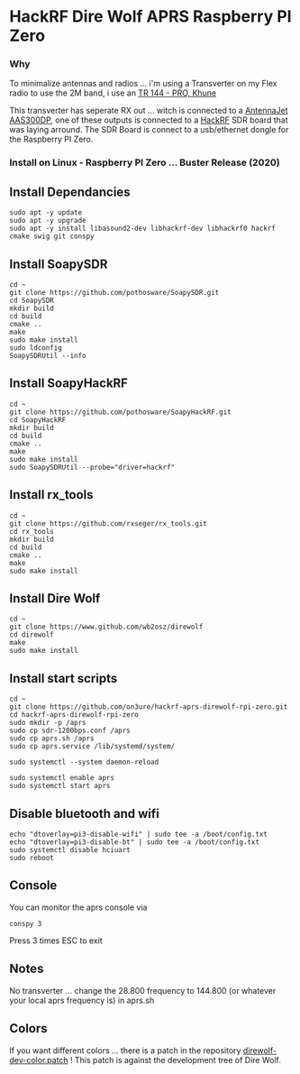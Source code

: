 # HackRF Dire Wolf APRS Raspberry PI Zero #

### Why ###
To minimalize antennas and radios ... i'm using a Transverter on my Flex radio to use the 2M band, i use an [TR 144 - PRO, Khune](https://shop.kuhne-electronic.com/kuhne/en/shop/converter-transverte/transverter/TR+144++PRO++Transverter/?card=1621)

This transverter has seperate RX out ... witch is connected to a [AntennaJet AAS300DP](https://www.bonito.net/hamradio/en/bonito-antennajet-aas300-antenna-splitter-for-9khz-300mhz/), 
one of these outputs is connected to a [HackRF](https://greatscottgadgets.com/hackrf/) SDR board that was laying arround.
The SDR Board is connect to a usb/ethernet dongle for the Raspberry PI Zero.

### Install on Linux - Raspberry PI Zero ... Buster Release (2020) ###

## Install Dependancies ##
```console
sudo apt -y update
sudo apt -y upgrade
sudo apt -y install libasound2-dev libhackrf-dev libhackrf0 hackrf cmake swig git conspy
```

## Install SoapySDR ##
```console
cd ~
git clone https://github.com/pothosware/SoapySDR.git
cd SoapySDR
mkdir build
cd build
cmake ..
make 
sudo make install
sudo ldconfig
SoapySDRUtil --info
```

## Install SoapyHackRF ##
```console
cd ~
git clone https://github.com/pothosware/SoapyHackRF.git
cd SoapyHackRF
mkdir build
cd build
cmake ..
make
sudo make install
sudo SoapySDRUtil --probe="driver=hackrf"
```

## Install rx_tools ##
```console
cd ~
git clone https://github.com/rxseger/rx_tools.git
cd rx_tools
mkdir build
cd build
cmake ..
make
sudo make install
```

## Install Dire Wolf ##
```console
cd ~
git clone https://www.github.com/wb2osz/direwolf
cd direwolf
make
sudo make install
```

## Install start scripts ##
```console
cd ~
git clone https://github.com/on3ure/hackrf-aprs-direwolf-rpi-zero.git
cd hackrf-aprs-direwolf-rpi-zero
sudo mkdir -p /aprs
sudo cp sdr-1200bps.conf /aprs
sudo cp aprs.sh /aprs
sudo cp aprs.service /lib/systemd/system/

sudo systemctl --system daemon-reload

sudo systemctl enable aprs
sudo systemctl start aprs
```

## Disable bluetooth and wifi ##
```console
echo "dtoverlay=pi3-disable-wifi" | sudo tee -a /boot/config.txt
echo "dtoverlay=pi3-disable-bt" | sudo tee -a /boot/config.txt
sudo systemctl disable hciuart
sudo reboot
```

## Console ##
You can monitor the aprs console via
```console
conspy 3
```
Press 3 times ESC to exit

## Notes ##
No transverter ... change the 28.800 frequency to 144.800 (or whatever your local aprs frequency is) in aprs.sh

## Colors ##
If you want different colors ... there is a patch in the repository [direwolf-dev-color.patch](https://github.com/on3ure/hackrf-aprs-direwolf-rpi-zero/blob/master/direwolf-dev-color.patch) !
This patch is against the development tree of Dire Wolf.
